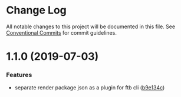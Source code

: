 # Change Log

All notable changes to this project will be documented in this file.
See [Conventional Commits](https://conventionalcommits.org) for commit guidelines.

# 1.1.0 (2019-07-03)


### Features

* separate render package json as a plugin for ftb cli ([b9e134c](https://github.com/ftb-family/ftb-cli/commit/b9e134c))
